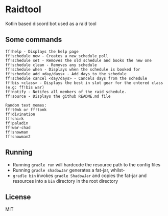 # Raidtool

Kotlin based discord bot used as a raid tool
 
## Some commands
```
ff!help - Displays the help page
ff!schedule new - Creates a new schedule poll
ff!schedule set - Removes the old schedule and books the new one
ff!schedule clean - Removes any schedule
ff!schedule when - Displays when the schedule is booked for
ff!schedule add <day/days> - Add days to the schedule
ff!schedule cancel <day/days> - Cancels days from the schedule
ff!bis <class> - Displays the best in slot gear for the entered class (e.g: ff!bis war)
ff!notify - Notifes all members of the raid schedule.
ff!source - Displays the github README.md file 

Random text memes:
ff!t0nk or ff!tonk
ff!divination
ff!shirk
ff!paladin
ff!war-chad
ff!snowman
ff!snowman2
```

## Running
* Running `gradle run` will hardcode the resource path to the config files
* Running `gradle shadowJar` generates a fat-jar, whilst- 
* `gradle bin` invokes `gradle ShadowJar` and copies the fat-jar and resources into a `bin` directory in the root directory
  
License
----
MIT
